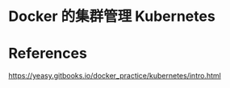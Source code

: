 # Docker 的集群管理 Kubernetes

# References
https://yeasy.gitbooks.io/docker_practice/kubernetes/intro.html
